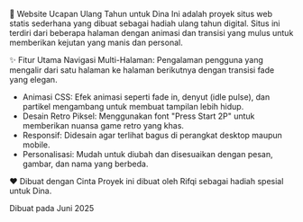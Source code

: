 💌 Website Ucapan Ulang Tahun untuk Dina
Ini adalah proyek situs web statis sederhana yang dibuat sebagai hadiah ulang tahun digital. Situs ini terdiri dari beberapa halaman dengan animasi dan transisi yang mulus untuk memberikan kejutan yang manis dan personal.

✨ Fitur Utama
Navigasi Multi-Halaman: Pengalaman pengguna yang mengalir dari satu halaman ke halaman berikutnya dengan transisi fade yang elegan.

- Animasi CSS: Efek animasi seperti fade in, denyut (idle pulse), dan partikel mengambang untuk membuat tampilan lebih hidup.
- Desain Retro Piksel: Menggunakan font "Press Start 2P" untuk memberikan nuansa game retro yang khas.
- Responsif: Didesain agar terlihat bagus di perangkat desktop maupun mobile.
- Personalisasi: Mudah untuk diubah dan disesuaikan dengan pesan, gambar, dan nama yang berbeda.

❤️ Dibuat dengan Cinta
Proyek ini dibuat oleh Rifqi sebagai hadiah spesial untuk Dina.

Dibuat pada Juni 2025
